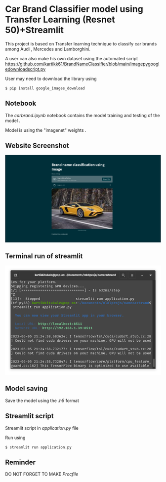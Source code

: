 # Car Brand Classifier model using Transfer Learning (Resnet 50)+Streamlit
This project is based on Transfer learning technique to classify car brands among Audi , Mercedes and Lamborghini. 

A user can also make his own dataset using the automated script https://github.com/kartikk61/BrandNameClassifier/blob/main/imagepygoogledownloadscript.py

User may need to download the library using

    $ pip install google_images_download

## Notebook
The *carbrand.ipynb* notebook contains the model training and testing of the model . 

Model is using the "imagenet" weights . 


## Website Screenshot
![Demo](https://github.com/kartikk61/BrandNameClassifier/blob/main/Screenshot%20from%202023-06-05%2021-34-10.png?raw=true "Screenshot Website")

## Terminal run of streamlit
![Streamlit ss](https://github.com/kartikk61/BrandNameClassifier/blob/main/Screenshot%20from%202023-06-05%2021-26-05.png?raw=true)

## Model saving 

Save the model using the *.h5* format

## Streamlit script
Streamlit script in *application.py* file

Run using

    $ streamlit run application.py 

## Reminder
DO NOT FORGET TO MAKE *Procfile*

